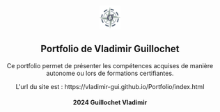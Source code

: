 <p align="center"><a href="https://vladimir-gui.github.io/Portfolio/index.html"><img width=10% alt="logo logiciel" src="/logo_optinav.png" /></a></p>

<h2 align="center">Portfolio de Vladimir Guillochet</h2>

<p align="center">
  Ce portfolio permet de présenter les compétences acquises de manière autonome ou lors de formations certifiantes.
</p>

<p align="center">
L'url du site est : https://vladimir-gui.github.io/Portfolio/index.html
</p>


<h4 align="center">2024 Guillochet Vladimir</h4>
